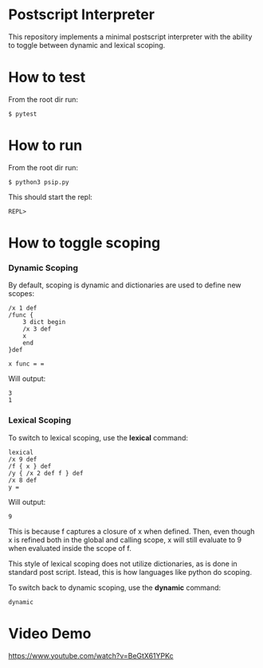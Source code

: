 # Postscript Interpreter


This repository implements a minimal postscript interpreter with the ability to toggle between dynamic and lexical scoping.

# How to test

From the root dir run:

    $ pytest

# How to run

From the root dir run:

    $ python3 psip.py

This should start the repl:

    REPL>

# How to toggle scoping

### Dynamic Scoping

By default, scoping is dynamic and dictionaries are used to define new scopes:

    /x 1 def
    /func {
        3 dict begin
        /x 3 def 
        x
        end
    }def

    x func = =

Will output: 

    3
    1 

### Lexical Scoping

To switch to lexical scoping, use the **lexical** command:

    lexical 
    /x 9 def
	/f { x } def
    /y { /x 2 def f } def 
	/x 8 def
	y = 

Will output:

    9

This is because f captures a closure of x when defined. Then, even though x is refined both in the global and calling scope, x will still evaluate to 9 when evaluated inside the scope of f.

This style of lexical scoping does not utilize dictionaries, as is done in standard post script. Istead, this is how languages like python do scoping.

To switch back to dynamic scoping, use the **dynamic** command:

    dynamic

# Video Demo

https://www.youtube.com/watch?v=BeGtX61YPKc


